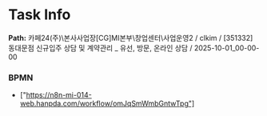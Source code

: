# Task Info

**Path:** 카페24(주)\본사사업장\[CG]MI본부\창업센터\사업운영2 / clkim / [351332] 동대문점 신규입주 상담 및 계약관리 _ 유선, 방문, 온라인 상담 / 2025-10-01_00-00-00

### BPMN
- ["https://n8n-mi-014-web.hanpda.com/workflow/omJqSmWmbGntwTpg"]

